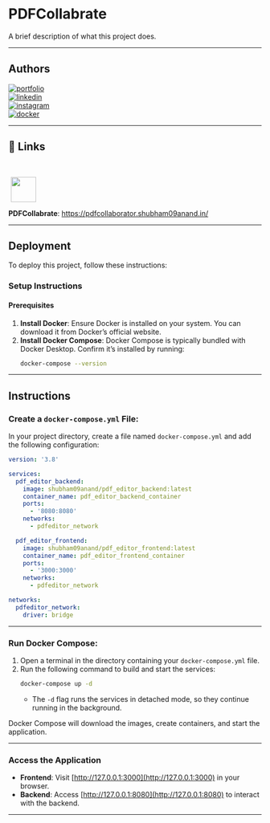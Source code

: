 # **PDFCollabrate**

A brief description of what this project does.

---

## **Authors**

[![portfolio](https://img.shields.io/badge/my_portfolio-000?style=for-the-badge&logo=ko-fi&logoColor=white)](https://shubham09anand.in/)  
[![linkedin](https://img.shields.io/badge/linkedin-0A66C2?style=for-the-badge&logo=linkedin&logoColor=white)](https://www.linkedin.com/in/subham09anand/?utm_source=share&utm_campaign=share_via&utm_content=profile&utm_medium=android_app)  
[![instagram](https://img.shields.io/badge/instagram-E4405F?style=for-the-badge&logo=instagram&logoColor=white)](https://www.instagram.com/shubham09anand/?igsh=YTJvZDZlZmNwYWY1)  
[![docker](https://img.shields.io/badge/docker-2496ED?style=for-the-badge&logo=docker&logoColor=white)](https://hub.docker.com/u/shubham09anand)


---

## **🔗 Links**  
<img src="https://pdfcollaborator.shubham09anand.in/static/media/pdfLogo.66708f8254c233d11a29.jpg" style="height: 50px; width: 50px; padding-top: 30px; margin-left: 5px;" />

<b>PDFCollabrate</b>: https://pdfcollaborator.shubham09anand.in/

---

## **Deployment**

To deploy this project, follow these instructions:

### **Setup Instructions**
#### Prerequisites
1. **Install Docker**: Ensure Docker is installed on your system. You can download it from Docker’s official website.  
2. **Install Docker Compose**: Docker Compose is typically bundled with Docker Desktop. Confirm it’s installed by running:
   ```bash
   docker-compose --version
   ```

---

## **Instructions**

### Create a `docker-compose.yml` File:
In your project directory, create a file named `docker-compose.yml` and add the following configuration:

```yaml
version: '3.8'

services:
  pdf_editor_backend:
    image: shubham09anand/pdf_editor_backend:latest
    container_name: pdf_editor_backend_container
    ports:
      - '8080:8080'
    networks:
      - pdfeditor_network

  pdf_editor_frontend:
    image: shubham09anand/pdf_editor_frontend:latest
    container_name: pdf_editor_frontend_container
    ports:
      - '3000:3000'
    networks:
      - pdfeditor_network

networks:
  pdfeditor_network:
    driver: bridge
```

---

### Run Docker Compose:
1. Open a terminal in the directory containing your `docker-compose.yml` file.  
2. Run the following command to build and start the services:
   ```bash
   docker-compose up -d
   ```
   - The `-d` flag runs the services in detached mode, so they continue running in the background.

Docker Compose will download the images, create containers, and start the application.

---

### **Access the Application**

- **Frontend**: Visit [http://127.0.0.1:3000](http://127.0.0.1:3000) in your browser.  
- **Backend**: Access [http://127.0.0.1:8080](http://127.0.0.1:8080) to interact with the backend.

---